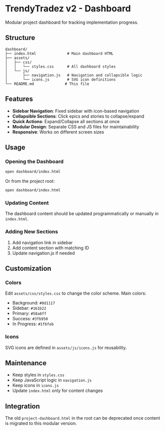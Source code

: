 # TrendyTradez v2 - Dashboard

Modular project dashboard for tracking implementation progress.

## Structure

```
dashboard/
├── index.html              # Main dashboard HTML
├── assets/
│   ├── css/
│   │   └── styles.css      # All dashboard styles
│   └── js/
│       ├── navigation.js   # Navigation and collapsible logic
│       └── icons.js        # SVG icon definitions
└── README.md              # This file
```

## Features

- **Sidebar Navigation**: Fixed sidebar with icon-based navigation
- **Collapsible Sections**: Click epics and stories to collapse/expand
- **Quick Actions**: Expand/Collapse all sections at once
- **Modular Design**: Separate CSS and JS files for maintainability
- **Responsive**: Works on different screen sizes

## Usage

### Opening the Dashboard

```bash
open dashboard/index.html
```

Or from the project root:

```bash
open dashboard/index.html
```

### Updating Content

The dashboard content should be updated programmatically or manually in `index.html`.

### Adding New Sections

1. Add navigation link in sidebar
2. Add content section with matching ID
3. Update navigation.js if needed

## Customization

### Colors

Edit `assets/css/styles.css` to change the color scheme. Main colors:
- Background: `#0d1117`
- Sidebar: `#161b22`
- Primary: `#58a6ff`
- Success: `#3fb950`
- In Progress: `#1f6feb`

### Icons

SVG icons are defined in `assets/js/icons.js` for reusability.

## Maintenance

- Keep styles in `styles.css`
- Keep JavaScript logic in `navigation.js`
- Keep icons in `icons.js`
- Update `index.html` only for content changes

## Integration

The old `project-dashboard.html` in the root can be deprecated once content is migrated to this modular version.
